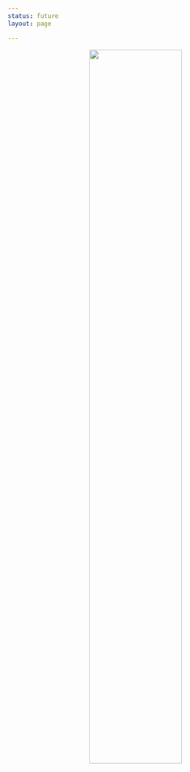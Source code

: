 ```yaml
---
status: future
layout: page

---
```


<center>

  <img src="{{site.baseurl}}/assets/images/BoundaryConditions.jpeg" width=60%>
</center>


